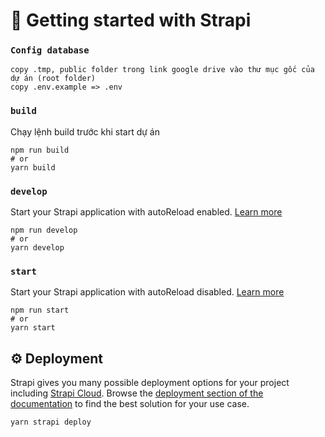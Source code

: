 # 🚀 Getting started with Strapi

### `Config database`
```
copy .tmp, public folder trong link google drive vào thư mục gốc của dự án (root folder)
copy .env.example => .env
```

### `build`

Chạy lệnh build trước khi start dự án

```
npm run build
# or
yarn build
```

### `develop`

Start your Strapi application with autoReload enabled. [Learn more](https://docs.strapi.io/dev-docs/cli#strapi-develop)

```
npm run develop
# or
yarn develop
```

### `start`

Start your Strapi application with autoReload disabled. [Learn more](https://docs.strapi.io/dev-docs/cli#strapi-start)

```
npm run start
# or
yarn start
```

## ⚙️ Deployment

Strapi gives you many possible deployment options for your project including [Strapi Cloud](https://cloud.strapi.io). Browse the [deployment section of the documentation](https://docs.strapi.io/dev-docs/deployment) to find the best solution for your use case.

```
yarn strapi deploy
```
